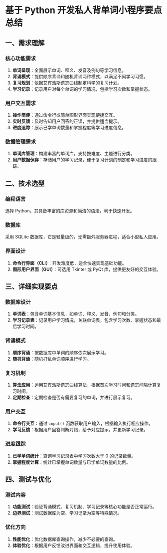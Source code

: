 # 基于 Python 开发私人背单词小程序要点总结

## 一、需求理解
### 核心功能需求
1. **单词呈现**：全面展示单词、释义、发音及例句等学习信息。
2. **背诵模式**：提供顺序背诵和随机背诵两种模式，以满足不同学习习惯。
3. **复习规划**：依据艾宾浩斯遗忘曲线制定科学的复习计划。
4. **学习记录**：记录用户对每个单词的学习情况，包括学习次数和掌握状态。

### 用户交互需求
1. **操作简便**：通过命令行或简单图形界面实现便捷交互。
2. **实时反馈**：及时告知用户回答的正误，并提供适当提示。
3. **进度追踪**：展示已学单词数量和掌握程度等学习进度信息。

### 数据管理需求
1. **单词库管理**：构建丰富的单词库，支持按难度、主题进行分类。
2. **用户数据保存**：存储用户的学习记录，便于复习计划的制定和学习进度的跟踪。

## 二、技术选型
### 编程语言
选择 Python，其具备丰富的库资源和简洁的语法，利于快速开发。

### 数据库
采用 SQLite 数据库，它是轻量级的，无需额外服务器进程，适合小型私人应用。

### 界面设计
1. **命令行界面（CLI）**：开发难度低，适合快速实现基础功能。
2. **图形用户界面（GUI）**：可选用 Tkinter 或 PyQt 库，提供更友好的交互体验。

## 三、详细实现要点

### 数据库设计
1. **单词表**：包含单词基本信息，如单词、释义、发音、例句和分类。
2. **学习记录表**：记录用户学习情况，关联单词表，包含学习次数、掌握状态和最后学习时间。

### 背诵模式
1. **顺序背诵**：按数据库中单词的顺序依次展示学习。
2. **随机背诵**：随机打乱单词顺序进行学习。

### 复习机制
1. **算法应用**：运用艾宾浩斯遗忘曲线算法，根据首次学习时间和遗忘间隔计算复习时间。
2. **定期检查**：定期检查是否有需要复习的单词，并进行展示复习。

### 用户交互
1. **命令行交互**：通过 `input()` 函数获取用户输入，根据输入执行相应操作。
2. **学习反馈**：根据用户回答判断对错，给予对应提示，并更新学习记录。

### 进度跟踪
1. **已学单词统计**：查询学习记录表中学习次数大于 0 的记录数量。
2. **掌握程度计算**：统计已掌握单词数量与已学单词数量的比例。

## 四、测试与优化
### 测试内容
1. **功能测试**：验证背诵模式、复习机制、学习记录等核心功能是否正常运行。
2. **边界测试**：测试数据库为空、学习记录为空等特殊情况。

### 优化方向
1. **性能优化**：优化数据库查询操作，减少不必要的查询。
2. **体验优化**：根据用户反馈改进界面和交互逻辑，提升使用体验。 